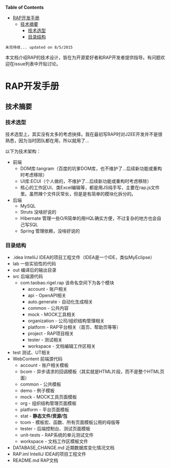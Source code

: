 <!-- START doctoc generated TOC please keep comment here to allow auto update -->
<!-- DON'T EDIT THIS SECTION, INSTEAD RE-RUN doctoc TO UPDATE -->
**Table of Contents**

- [RAP开发手册](#rap%E5%BC%80%E5%8F%91%E6%89%8B%E5%86%8C)
  - [技术摘要](#%E6%8A%80%E6%9C%AF%E6%91%98%E8%A6%81)
    - [技术选型](#%E6%8A%80%E6%9C%AF%E9%80%89%E5%9E%8B)
    - [目录结构](#%E7%9B%AE%E5%BD%95%E7%BB%93%E6%9E%84)

<!-- END doctoc generated TOC please keep comment here to allow auto update -->

	未完待续... updated on 8/5/2015

本文档介绍RAP的技术设计，皆在为开源爱好者和RAP开发者提供指导。有问题欢迎在issue列表中开贴讨论。

# RAP开发手册

## 技术摘要

### 技术选型
技术选型上，其实没有太多的考虑抉择。我在最初写RAP时对J2EE开发并不是很熟悉，因为当时团队都在用，所以就用了...

以下为技术架构：

* 前端
	* DOM库:tangram（百度的坑爹DOM库，也不维护了...后续新功能或重构时考虑移除）
	* UI库:ECUI（个人做的，不维护了...后续新功能或重构时考虑移除）
	* 核心的工作区UI、类Excel编辑等，都是用JS纯手写，主要在rap.js文件里。虽然辣个文件灰常长，但是是有简单的模块化拆分的。
* 后端
	* MySQL
	* Struts 没啥好说的
	* Hibernate 管理一些O/R简单的用HQL确实方便，不过复杂的地方也会自己写SQL
	* Spring 管理依赖，没啥好说的

### 目录结构

* .idea IntelliJ IDEA的项目工程文件（IDEA是一个IDE，类似MyEclipse）
* lab 一些实验性的代码
* out 编译后的输出目录
* src 后端源代码
	* com.taobao.rigel.rap 该命名空间下为各个模块
		* account - 账户相关
		* api - OpenAPI相关
		* auto.generate - 自动化生成相关
		* common - 公共内容
		* mock - MOCK工具相关
		* organization - 公司/组织结构管理相关
		* platform - RAP平台相关（首页、帮助页等等）
		* project - RAP项目相关
		* tester - 测试相关
		* workspace - 文档编辑工作区相关
* test 测试、UT相关
* WebContent 前端源代码
	* account - 账户相关模板
	* bcom - 异步请求的回调模板（其实就是HTML片段，而不是整个HTML页面）
	* common - 公共模板
	* demo - 例子模板
	* mock - MOCK工具页面模板
	* org - 组织结构管理页面模板
	* platform - 平台页面模板
	* stat - **静态文件/资源/包**
	* tcom - 模板宏、函数、所有页面模板公用的母版等
	* tester - 后端控制台、测试页面模板
	* unit-tests - RAP系统的单元测试文件
	* workspace - 文档工作区模板文件
* DATABASE_CHANGE.md 近期数据库变化情况文档
* RAP.iml IntelliJ IDEA的项目工程文件
* README.md RAP文档
